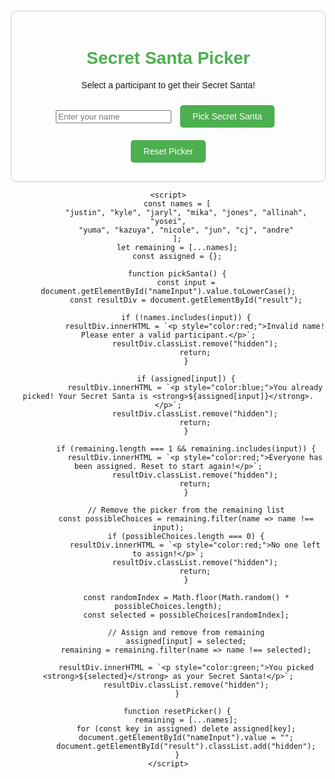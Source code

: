 <!DOCTYPE html>
<html lang="en">
<head>
    <meta charset="UTF-8">
    <meta name="viewport" content="width=device-width, initial-scale=1.0">
    <title>Secret Santa Picker</title>
    <style>
        body {
            font-family: Arial, sans-serif;
            text-align: center;
            margin: 20px;
        }
        h1 {
            color: #4CAF50;
        }
        .container {
            max-width: 600px;
            margin: auto;
            padding: 20px;
            border: 1px solid #ccc;
            border-radius: 10px;
        }
        #result {
            margin-top: 20px;
            font-size: 1.2em;
        }
        .hidden {
            display: none;
        }
        button {
            margin: 10px;
            padding: 10px 20px;
            font-size: 1em;
            cursor: pointer;
            background-color: #4CAF50;
            color: white;
            border: none;
            border-radius: 5px;
        }
        button:hover {
            background-color: #45a049;
        }
    </style>
</head>
<body>
    <div class="container">
        <h1>Secret Santa Picker</h1>
        <p>Select a participant to get their Secret Santa!</p>
        <div id="picker">
            <input id="nameInput" type="text" placeholder="Enter your name" />
            <button onclick="pickSanta()">Pick Secret Santa</button>
        </div>
        <div id="result" class="hidden"></div>
        <button onclick="resetPicker()">Reset Picker</button>
    </div>

    <script>
        const names = [
            "justin", "kyle", "jaryl", "mika", "jones", "allinah", "yosei",
            "yuma", "kazuya", "nicole", "jun", "cj", "andre"
        ];
        let remaining = [...names];
        const assigned = {};

        function pickSanta() {
            const input = document.getElementById("nameInput").value.toLowerCase();
            const resultDiv = document.getElementById("result");

            if (!names.includes(input)) {
                resultDiv.innerHTML = `<p style="color:red;">Invalid name! Please enter a valid participant.</p>`;
                resultDiv.classList.remove("hidden");
                return;
            }

            if (assigned[input]) {
                resultDiv.innerHTML = `<p style="color:blue;">You already picked! Your Secret Santa is <strong>${assigned[input]}</strong>.</p>`;
                resultDiv.classList.remove("hidden");
                return;
            }

            if (remaining.length === 1 && remaining.includes(input)) {
                resultDiv.innerHTML = `<p style="color:red;">Everyone has been assigned. Reset to start again!</p>`;
                resultDiv.classList.remove("hidden");
                return;
            }

            // Remove the picker from the remaining list
            const possibleChoices = remaining.filter(name => name !== input);
            if (possibleChoices.length === 0) {
                resultDiv.innerHTML = `<p style="color:red;">No one left to assign!</p>`;
                resultDiv.classList.remove("hidden");
                return;
            }

            const randomIndex = Math.floor(Math.random() * possibleChoices.length);
            const selected = possibleChoices[randomIndex];

            // Assign and remove from remaining
            assigned[input] = selected;
            remaining = remaining.filter(name => name !== selected);

            resultDiv.innerHTML = `<p style="color:green;">You picked <strong>${selected}</strong> as your Secret Santa!</p>`;
            resultDiv.classList.remove("hidden");
        }

        function resetPicker() {
            remaining = [...names];
            for (const key in assigned) delete assigned[key];
            document.getElementById("nameInput").value = "";
            document.getElementById("result").classList.add("hidden");
        }
    </script>
</body>
</html>

